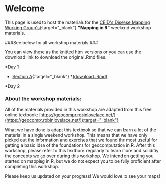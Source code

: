 # Welcome

This page is used to host the materials for the [CEID's Disease Mapping Working Group's](https://www.ceid.uga.edu/2016/06/18/disease-mapping-working-group/){:target="_blank"} **"Mapping in R"** weekend workshop materials. 

###See below for all workshop materials:###

You can view these as the knitted html versions or you can use the download link to download the original .Rmd files.

*Day 1
  * [Section A](https://dcsuh.github.io/mappingInR/section_A){:target="_blank"} 
      *[(download .Rmd)](https://dcsuh.github.io/mappingInR/section_A.Rmd)
      
*Day 2

### About the workshop materials:

All of the materials provided in this workshop are adapted from this free online textbook: [https://geocompr.robinlovelace.net/](https://geocompr.robinlovelace.net/){:target="_blank"}

What we have done is adapt this textbook so that we can learn a lot of the material in a single weekend workshop. This means that we have only picked out the information and exercises that we found the most useful for getting a basic idea of the foundations for geocomputation in R. After this workshop, please refer to this textbook regularly to learn more and solidifiy the concepts we go over during this workshop. We intend on getting you started on mapping in R, but we do not expect you to be fully proficient after completing this workshop.

Please keep us updated on your progress! We would love to see your maps!

